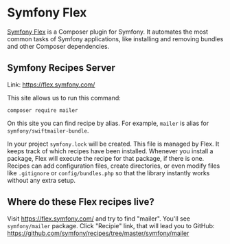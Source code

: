 # Symfony Flex

[Symfony Flex](https://github.com/symfony/flex) is a Composer plugin for Symfony. 
It automates the most common tasks of Symfony applications, 
like installing and removing bundles and other Composer dependencies. 

## Symfony Recipes Server

Link: https://flex.symfony.com/

This site allows us to run this command:

```
composer require mailer
```
On this site you can find recipe by alias. For example, `mailer` is alias for `symfony/swiftmailer-bundle`.

In your project `symfony.lock` will be created. This file is managed by Flex. 
It keeps track of which recipes have been installed. 
Whenever you install a package, Flex will execute the recipe for that package, if there is one. 
Recipes can add configuration files, create directories, or even modify files like `.gitignore` 
or `config/bundles.php` so that the library instantly works without any extra setup.

## Where do these Flex recipes live?

Visit https://flex.symfony.com/ and try to find "mailer". You'll see `symfony/mailer` package. Click "Recipie" link, that will lead you to GitHub: https://github.com/symfony/recipes/tree/master/symfony/mailer
